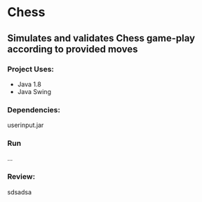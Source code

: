 # Chess
## Simulates and validates Chess game-play according to provided moves

### Project Uses:
* Java 1.8
* Java Swing



### Dependencies: 
userinput.jar

### Run
...




### Review:
sdsadsa


